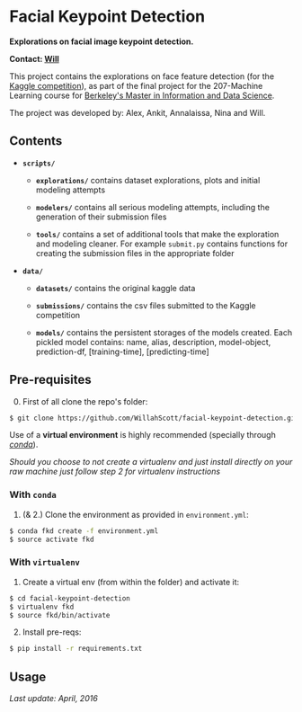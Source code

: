 # Facial Keypoint Detection

**Explorations on facial image keypoint detection.**  

**Contact: [Will](https://github.com/WillahScott)**

This project contains the explorations on face feature detection (for the [Kaggle competition](https://www.kaggle.com/c/facial-keypoints-detection)), as part of the final project for the 207-Machine Learning course for [Berkeley's Master in Information and Data Science](https://datascience.berkeley.edu/).  

The project was developed by: Alex, Ankit, Annalaissa, Nina and Will.  


## Contents  

* **`scripts/`**  

	* **`explorations/`** contains dataset explorations, plots and initial modeling attempts  

	* **`modelers/`** contains all serious modeling attempts, including the generation of their submission files

	* **`tools/`** contains a set of additional tools that make the exploration and modeling cleaner. For example `submit.py` contains functions for creating the submission files in the appropriate folder  

* **`data/`**  

	* **`datasets/`** contains the original kaggle data  

	* **`submissions/`** contains the csv files submitted to the Kaggle competition  

	* **`models/`** contains the persistent storages of the models created. Each pickled model contains: name, alias, description, model-object, prediction-df, [training-time], [predicting-time]  
  

## Pre-requisites

0. First of all clone the repo's folder:

```bash
$ git clone https://github.com/WillahScott/facial-keypoint-detection.git
```

Use of a **virtual environment** is highly recommended (specially through [*conda*](http://conda.pydata.org/docs/using/envs.html)).  

*Should you choose to not create a virtualenv and just install directly on your raw machine just follow step 2 for virtualenv instructions*  


### With `conda`

1. (& 2.) Clone the environment as provided in `environment.yml`:
```bash
$ conda fkd create -f environment.yml
$ source activate fkd
```


### With `virtualenv`  

1. Create a virtual env (from within the folder) and activate it:
```bash
$ cd facial-keypoint-detection
$ virtualenv fkd
$ source fkd/bin/activate
```
2. Install pre-reqs:
```bash
$ pip install -r requirements.txt
```
  

## Usage

*Last update: April, 2016*
